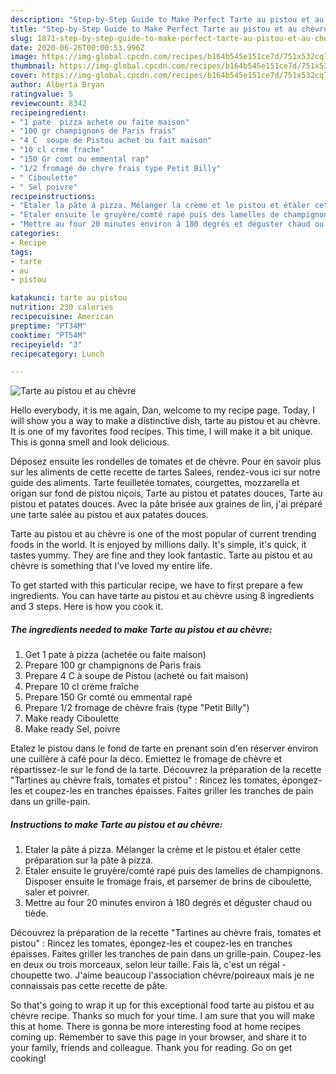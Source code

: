 ```yaml
---
description: "Step-by-Step Guide to Make Perfect Tarte au pistou et au chèvre"
title: "Step-by-Step Guide to Make Perfect Tarte au pistou et au chèvre"
slug: 1871-step-by-step-guide-to-make-perfect-tarte-au-pistou-et-au-chevre
date: 2020-06-26T00:00:53.996Z
image: https://img-global.cpcdn.com/recipes/b164b545e151ce7d/751x532cq70/tarte-au-pistou-et-au-chevre-photo-principale-de-la-recette.jpg
thumbnail: https://img-global.cpcdn.com/recipes/b164b545e151ce7d/751x532cq70/tarte-au-pistou-et-au-chevre-photo-principale-de-la-recette.jpg
cover: https://img-global.cpcdn.com/recipes/b164b545e151ce7d/751x532cq70/tarte-au-pistou-et-au-chevre-photo-principale-de-la-recette.jpg
author: Alberta Bryan
ratingvalue: 5
reviewcount: 8342
recipeingredient:
- "1 pate  pizza achete ou faite maison"
- "100 gr champignons de Paris frais"
- "4 C  soupe de Pistou achet ou fait maison"
- "10 cl crme frache"
- "150 Gr comt ou emmental rap"
- "1/2 fromage de chvre frais type Petit Billy"
- " Ciboulette"
- " Sel poivre"
recipeinstructions:
- "Etaler la pâte á pizza. Mélanger la crème et le pistou et étaler cette préparation sur la pâte à pizza."
- "Etaler ensuite le gruyère/comté rapé puis des lamelles de champignons. Disposer ensuite le fromage frais, et parsemer de brins de ciboulette, saler et poivrer."
- "Mettre au four 20 minutes environ à 180 degrés et déguster chaud ou tiède."
categories:
- Recipe
tags:
- tarte
- au
- pistou

katakunci: tarte au pistou 
nutrition: 230 calories
recipecuisine: American
preptime: "PT34M"
cooktime: "PT54M"
recipeyield: "3"
recipecategory: Lunch

---
```



![Tarte au pistou et au chèvre](https://img-global.cpcdn.com/recipes/b164b545e151ce7d/751x532cq70/tarte-au-pistou-et-au-chevre-photo-principale-de-la-recette.jpg)

Hello everybody, it is me again, Dan, welcome to my recipe page. Today, I will show you a way to make a distinctive dish, tarte au pistou et au chèvre. It is one of my favorites food recipes. This time, I will make it a bit unique. This is gonna smell and look delicious.

Déposez ensuite les rondelles de tomates et de chèvre. Pour en savoir plus sur les aliments de cette recette de tartes Salees, rendez-vous ici sur notre guide des aliments. Tarte feuilletée tomates, courgettes, mozzarella et origan sur fond de pistou niçois, Tarte au pistou et patates douces, Tarte au pistou et patates douces. Avec la pâte brisée aux graines de lin, j&#39;ai préparé une tarte salée au pistou et aux patates douces.

Tarte au pistou et au chèvre is one of the most popular of current trending foods in the world. It is enjoyed by millions daily. It's simple, it's quick, it tastes yummy. They are fine and they look fantastic. Tarte au pistou et au chèvre is something that I've loved my entire life.


To get started with this particular recipe, we have to first prepare a few ingredients. You can have tarte au pistou et au chèvre using 8 ingredients and 3 steps. Here is how you cook it.

<!--inarticleads1-->

##### The ingredients needed to make Tarte au pistou et au chèvre:

1. Get 1 pate à pizza (achetée ou faite maison)
1. Prepare 100 gr champignons de Paris frais
1. Prepare 4 C à soupe de Pistou (acheté ou fait maison)
1. Prepare 10 cl crème fraîche
1. Prepare 150 Gr comté ou emmental rapé
1. Prepare 1/2 fromage de chèvre frais (type &#34;Petit Billy&#34;)
1. Make ready  Ciboulette
1. Make ready  Sel, poivre


Etalez le pistou dans le fond de tarte en prenant soin d&#39;en réserver environ une cuillère à café pour la déco. Emiettez le fromage de chèvre et répartissez-le sur le fond de la tarte. Découvrez la préparation de la recette &#34;Tartines au chèvre frais, tomates et pistou&#34; : Rincez les tomates, épongez-les et coupez-les en tranches épaisses. Faites griller les tranches de pain dans un grille-pain. 

<!--inarticleads2-->

##### Instructions to make Tarte au pistou et au chèvre:

1. Etaler la pâte á pizza. Mélanger la crème et le pistou et étaler cette préparation sur la pâte à pizza.
1. Etaler ensuite le gruyère/comté rapé puis des lamelles de champignons. Disposer ensuite le fromage frais, et parsemer de brins de ciboulette, saler et poivrer.
1. Mettre au four 20 minutes environ à 180 degrés et déguster chaud ou tiède.


Découvrez la préparation de la recette &#34;Tartines au chèvre frais, tomates et pistou&#34; : Rincez les tomates, épongez-les et coupez-les en tranches épaisses. Faites griller les tranches de pain dans un grille-pain. Coupez-les en deux ou trois morceaux, selon leur taille. Fais là, c&#39;est un régal - choupette two. J&#39;aime beaucoup l&#39;association chèvre/poireaux mais je ne connaissais pas cette recette de pâte. 

So that's going to wrap it up for this exceptional food tarte au pistou et au chèvre recipe. Thanks so much for your time. I am sure that you will make this at home. There is gonna be more interesting food at home recipes coming up. Remember to save this page in your browser, and share it to your family, friends and colleague. Thank you for reading. Go on get cooking!
